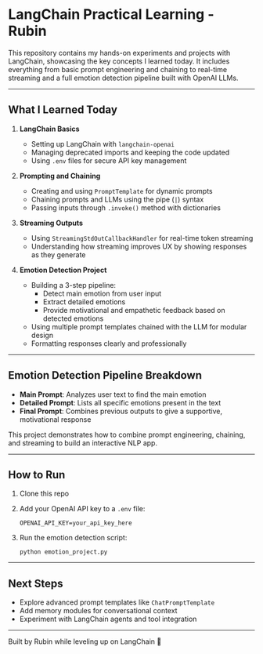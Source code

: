 
# LangChain Practical Learning - Rubin

This repository contains my hands-on experiments and projects with LangChain, showcasing the key concepts I learned today. It includes everything from basic prompt engineering and chaining to real-time streaming and a full emotion detection pipeline built with OpenAI LLMs.

---

## What I Learned Today

1. **LangChain Basics**
   - Setting up LangChain with `langchain-openai`
   - Managing deprecated imports and keeping the code updated
   - Using `.env` files for secure API key management

2. **Prompting and Chaining**
   - Creating and using `PromptTemplate` for dynamic prompts
   - Chaining prompts and LLMs using the pipe (`|`) syntax
   - Passing inputs through `.invoke()` method with dictionaries

3. **Streaming Outputs**
   - Using `StreamingStdOutCallbackHandler` for real-time token streaming
   - Understanding how streaming improves UX by showing responses as they generate

4. **Emotion Detection Project**
   - Building a 3-step pipeline:
     - Detect main emotion from user input
     - Extract detailed emotions
     - Provide motivational and empathetic feedback based on detected emotions
   - Using multiple prompt templates chained with the LLM for modular design
   - Formatting responses clearly and professionally

---

## Emotion Detection Pipeline Breakdown

- **Main Prompt**: Analyzes user text to find the main emotion
- **Detailed Prompt**: Lists all specific emotions present in the text
- **Final Prompt**: Combines previous outputs to give a supportive, motivational response

This project demonstrates how to combine prompt engineering, chaining, and streaming to build an interactive NLP app.

---

## How to Run

1. Clone this repo

2. Add your OpenAI API key to a `.env` file:
   ```
   OPENAI_API_KEY=your_api_key_here
   ```
3. Run the emotion detection script:
   ```
   python emotion_project.py
   ```

---

## Next Steps

- Explore advanced prompt templates like `ChatPromptTemplate`
- Add memory modules for conversational context
- Experiment with LangChain agents and tool integration

---

Built by Rubin while leveling up on LangChain 🚀
